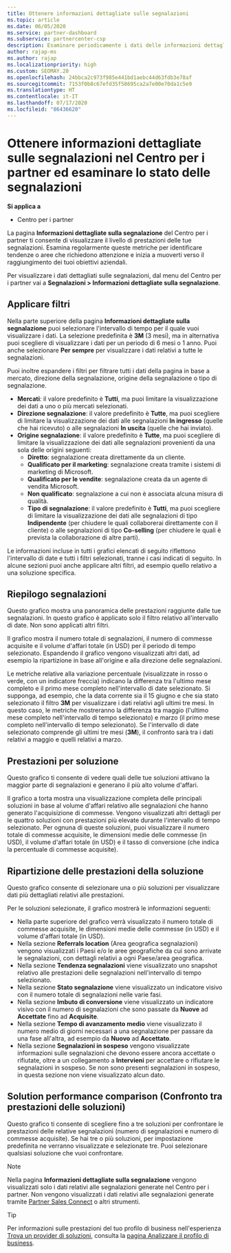 ```yaml
---
title: Ottenere informazioni dettagliate sulle segnalazioni
ms.topic: article
ms.date: 06/05/2020
ms.service: partner-dashboard
ms.subservice: partnercenter-csp
description: Esaminare periodicamente i dati delle informazioni dettagliate sulle segnalazioni nel Centro per i partner per visualizzare le aree di miglioramento o le tendenze che richiedono attenzione per raggiungere gli obiettivi aziendali.
author: rajap-ms
ms.author: rajap
ms.localizationpriority: high
ms.custom: SEOMAY.20
ms.openlocfilehash: 24bbca2c973f985e441bd1aebc44d63fdb3e78af
ms.sourcegitcommit: 7153f0b8c67efd35f58695ca2a7e00e70da1c5e9
ms.translationtype: HT
ms.contentlocale: it-IT
ms.lasthandoff: 07/17/2020
ms.locfileid: "86436620"
---
```

# <a name="get-referral-insights-in-partner-center-and-find-out-how-your-referrals-are-doing"></a>Ottenere informazioni dettagliate sulle segnalazioni nel Centro per i partner ed esaminare lo stato delle segnalazioni

**Si applica a**

- Centro per i partner

La pagina **Informazioni dettagliate sulla segnalazione** del Centro per i partner ti consente di visualizzare il livello di prestazioni delle tue segnalazioni. Esamina regolarmente queste metriche per identificare tendenze o aree che richiedono attenzione e inizia a muoverti verso il raggiungimento dei tuoi obiettivi aziendali.

Per visualizzare i dati dettagliati sulle segnalazioni, dal menu del Centro per i partner vai a **Segnalazioni > Informazioni dettagliate sulla segnalazione**.

## <a name="apply-filters"></a>Applicare filtri

Nella parte superiore della pagina **Informazioni dettagliate sulla segnalazione** puoi selezionare l'intervallo di tempo per il quale vuoi visualizzare i dati. La selezione predefinita è **3M** (3 mesi), ma in alternativa puoi scegliere di visualizzare i dati per un periodo di 6 mesi o 1 anno. Puoi anche selezionare **Per sempre** per visualizzare i dati relativi a tutte le segnalazioni.

Puoi inoltre espandere i filtri per filtrare tutti i dati della pagina in base a mercato, direzione della segnalazione, origine della segnalazione o tipo di segnalazione.
- **Mercati**: il valore predefinito è **Tutti**, ma puoi limitare la visualizzazione dei dati a uno o più mercati selezionati.
- **Direzione segnalazione**: il valore predefinito è **Tutte**, ma puoi scegliere di limitare la visualizzazione dei dati alle segnalazioni **In ingresso** (quelle che hai ricevuto) o alle segnalazioni **In uscita** (quelle che hai inviato).
- **Origine segnalazione**: il valore predefinito è **Tutte**, ma puoi scegliere di limitare la visualizzazione dei dati alle segnalazioni provenienti da una sola delle origini seguenti:
  - **Diretto**: segnalazione creata direttamente da un cliente.
  - **Qualificato per il marketing**: segnalazione creata tramite i sistemi di marketing di Microsoft.
  - **Qualificato per le vendite**: segnalazione creata da un agente di vendita Microsoft.
  - **Non qualificato**: segnalazione a cui non è associata alcuna misura di qualità.
  - **Tipo di segnalazione**: il valore predefinito è **Tutti**, ma puoi scegliere di limitare la visualizzazione dei dati alle segnalazioni di tipo **Indipendente** (per chiudere le quali collaborerai direttamente con il cliente) o alle segnalazioni di tipo **Co-selling** (per chiudere le quali è prevista la collaborazione di altre parti).

Le informazioni incluse in tutti i grafici elencati di seguito riflettono l'intervallo di date e tutti i filtri selezionati, tranne i casi indicati di seguito. In alcune sezioni puoi anche applicare altri filtri, ad esempio quello relativo a una soluzione specifica.

## <a name="referrals-summary"></a>Riepilogo segnalazioni

Questo grafico mostra una panoramica delle prestazioni raggiunte dalle tue segnalazioni. In questo grafico è applicato solo il filtro relativo all'intervallo di date. Non sono applicati altri filtri. 

Il grafico mostra il numero totale di segnalazioni, il numero di commesse acquisite e il volume d'affari totale (in USD) per il periodo di tempo selezionato. Espandendo il grafico vengono visualizzati altri dati, ad esempio la ripartizione in base all'origine e alla direzione delle segnalazioni. 

Le metriche relative alla variazione percentuale (visualizzate in rosso o verde, con un indicatore freccia) indicano la differenza tra l'ultimo mese completo e il primo mese completo nell'intervallo di date selezionato. Si supponga, ad esempio, che la data corrente sia il 15 giugno e che sia stato selezionato il filtro **3M** per visualizzare i dati relativi agli ultimi tre mesi. In questo caso, le metriche mostreranno la differenza tra maggio (l'ultimo mese completo nell'intervallo di tempo selezionato) e marzo (il primo mese completo nell'intervallo di tempo selezionato). Se l'intervallo di date selezionato comprende gli ultimi tre mesi (**3M**), il confronto sarà tra i dati relativi a maggio e quelli relativi a marzo.

## <a name="performance-by-solution"></a>Prestazioni per soluzione

Questo grafico ti consente di vedere quali delle tue soluzioni attivano la maggior parte di segnalazioni e generano il più alto volume d'affari.

Il grafico a torta mostra una visualizzazione completa delle principali soluzioni in base al volume d'affari relativo alle segnalazioni che hanno generato l'acquisizione di commesse. Vengono visualizzati altri dettagli per le quattro soluzioni con prestazioni più elevate durante l'intervallo di tempo selezionato. Per ognuna di queste soluzioni, puoi visualizzare il numero totale di commesse acquisite, le dimensioni medie delle commesse (in USD), il volume d'affari totale (in USD) e il tasso di conversione (che indica la percentuale di commesse acquisite).

## <a name="solution-performance-breakdown"></a>Ripartizione delle prestazioni della soluzione

Questo grafico consente di selezionare una o più soluzioni per visualizzare dati più dettagliati relativi alle prestazioni.

Per le soluzioni selezionate, il grafico mostrerà le informazioni seguenti:
- Nella parte superiore del grafico verrà visualizzato il numero totale di commesse acquisite, le dimensioni medie delle commesse (in USD) e il volume d'affari totale (in USD).
- Nella sezione **Referrals location** (Area geografica segnalazioni) vengono visualizzati i Paesi e/o le aree geografiche da cui sono arrivate le segnalazioni, con dettagli relativi a ogni Paese/area geografica.
- Nella sezione **Tendenza segnalazioni** viene visualizzato uno snapshot relativo alle prestazioni delle segnalazioni nell'intervallo di tempo selezionato.
- Nella sezione **Stato segnalazione** viene visualizzato un indicatore visivo con il numero totale di segnalazioni nelle varie fasi.
- Nella sezione **Imbuto di conversione** viene visualizzato un indicatore visivo con il numero di segnalazioni che sono passate da **Nuove** ad **Accettate** fino ad **Acquisite**.
- Nella sezione **Tempo di avanzamento medio** viene visualizzato il numero medio di giorni necessari a una segnalazione per passare da una fase all'altra, ad esempio da **Nuovo** ad **Accettato**.
- Nella sezione **Segnalazioni in sospeso** vengono visualizzate informazioni sulle segnalazioni che devono essere ancora accettate o rifiutate, oltre a un collegamento a **Intervieni** per accettare o rifiutare le segnalazioni in sospeso. Se non sono presenti segnalazioni in sospeso, in questa sezione non viene visualizzato alcun dato.

## <a name="solution-performance-comparison"></a>Solution performance comparison (Confronto tra prestazioni delle soluzioni)

Questo grafico ti consente di scegliere fino a tre soluzioni per confrontare le prestazioni delle relative segnalazioni (numero di segnalazioni e numero di commesse acquisite). Se hai tre o più soluzioni, per impostazione predefinita ne verranno visualizzate e selezionate tre. Puoi selezionare qualsiasi soluzione che vuoi confrontare.

> [!NOTE]
> Nella pagina **Informazioni dettagliate sulla segnalazione** vengono visualizzati solo i dati relativi alle segnalazioni generate nel Centro per i partner. Non vengono visualizzati i dati relativi alle segnalazioni generate tramite [Partner Sales Connect](https://support.microsoft.com/help/3170447/learn-to-use-partner-center-sales-connect) o altri strumenti.

> [!TIP]
> Per informazioni sulle prestazioni del tuo profilo di business nell'esperienza [Trova un provider di soluzioni](https://www.microsoft.com/solution-providers/home), consulta la [pagina Analizzare il profilo di business](analyze-your-marketing-profile.md).